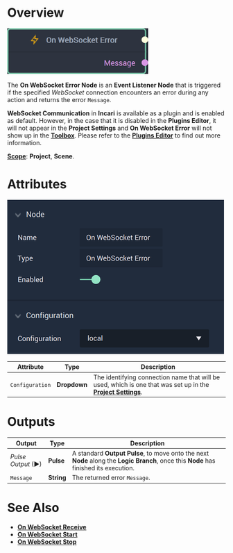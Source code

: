 # Overview

![The On WebSocket Error Node.](../../../../.gitbook/assets/onwebsocketerrornode20241.png)

The **On WebSocket Error Node** is an **Event Listener Node** that is triggered if the specified *WebSocket* connection encounters an error during any action and returns the error `Message`.

**WebSocket Communication** in **Incari** is available as a plugin and is enabled as default. However, in the case that it is disabled in the **Plugins Editor**, it will not appear in the **Project Settings** and **On WebSocket Error** will not show up in the [**Toolbox**](../../../overview.md). Please refer to the [**Plugins Editor**](../../../../modules/plugins/README.md) to find out more information.


[**Scope**](../../../overview.md#scopes): **Project**, **Scene**.

# Attributes

![The On WebSocket Error Node Attributes](../../../../.gitbook/assets/onwebsocketerroratts.png)

|Attribute|Type|Description|
|---|---|---|
|`Configuration`|**Dropdown**|The identifying connection name that will be used, which is one that was set up in the [**Project Settings**](../../../../modules/project-settings/websocket.md).|


# Outputs

|Output|Type|Description|
|---|---|---|
|*Pulse Output* (►)|**Pulse**|A standard **Output Pulse**, to move onto the next **Node** along the **Logic Branch**, once this **Node** has finished its execution.|
|`Message`|**String**|The returned error `Message`.|

# See Also

* [**On WebSocket Receive**](onwebsocketreceive.md)
* [**On WebSocket Start**](onwebsocketstart.md)
* [**On WebSocket Stop**](onwebsocketstop.md)


